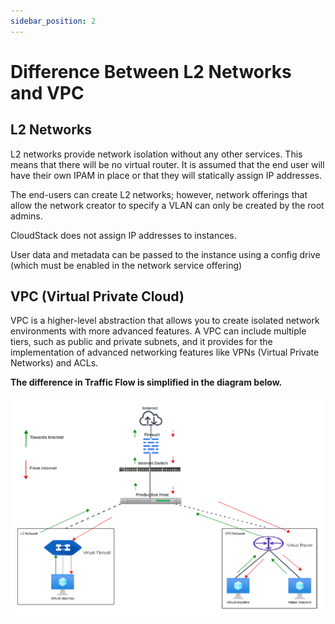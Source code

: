 ```yaml
---
sidebar_position: 2
---
```

# Difference Between L2 Networks and VPC

## L2 Networks

L2 networks provide network isolation without any other services. This means that there will be no virtual router. It is assumed that the end user will have their own IPAM in place or that they will statically assign IP addresses.

The end-users can create L2 networks; however, network offerings that allow the network creator to specify a VLAN can only be created by the root admins.

CloudStack does not assign IP addresses to instances.

User data and metadata can be passed to the instance using a config drive (which must be enabled in the network service offering)

## VPC (Virtual Private Cloud)

VPC is a higher-level abstraction that allows you to create isolated network environments with more advanced features. A VPC can include multiple tiers, such as public and private subnets, and it provides for the implementation of advanced networking features like VPNs (Virtual Private Networks) and ACLs.

**The difference in Traffic Flow is simplified in the diagram below.**

![Difference Between L2 Networks and VPC](img/VPCDiagram.png)

